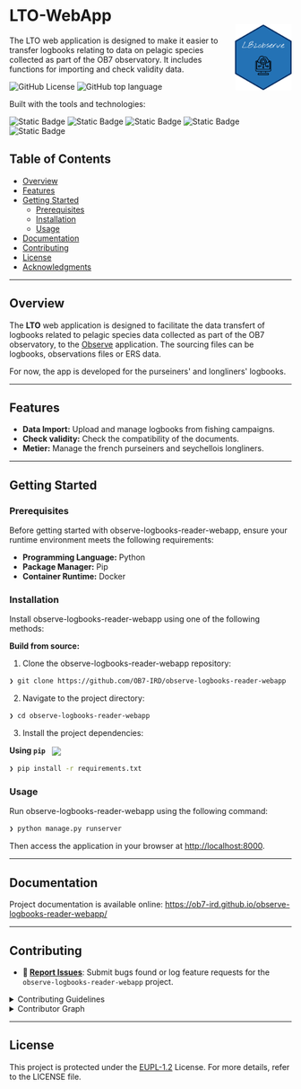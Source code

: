 

# LTO-WebApp

<div align="left" style="position: relative;">
<img src="docs/source/_static/logo.png" align="right" width="20%" style="margin: -20px 0 0 20px;">
</div>


The LTO web application is designed to make it easier to transfer logbooks relating to data on pelagic species collected as part of the OB7 observatory. It includes functions for importing and check validity data.

![GitHub License](https://img.shields.io/github/license/OB7-IRD/observe-logbooks-reader-webapp?style=for-the-badge&logo=opensourceinitiative&logoColor=white&color=0080ff)
![GitHub top language](https://img.shields.io/github/languages/top/OB7-IRD/observe-logbooks-reader-webapp?style=for-the-badge&color=0080ff)


Built with the tools and technologies:

![Static Badge](https://img.shields.io/badge/Python-3776AB?style=for-the-badge&logo=Python&logoColor=white)
![Static Badge](https://img.shields.io/badge/Sphinx-000000?style=for-the-badge&logo=Sphinx&logoColor=white)
![Static Badge](https://img.shields.io/badge/HTML5-E34F26?style=for-the-badge&logo=HTML5&logoColor=white)
![Static Badge](https://img.shields.io/badge/JavaScript-F7DF1E?style=for-the-badge&logo=JavaScript&logoColor=white)
![Static Badge](https://img.shields.io/badge/Docker-2496ED?style=for-the-badge&logo=Docker&logoColor=white)


##  Table of Contents

- [ Overview](#-overview)
- [ Features](#-features)
- [ Getting Started](#-getting-started)
  - [ Prerequisites](#-prerequisites)
  - [ Installation](#-installation)
  - [ Usage](#-usage)
- [ Documentation](#-documentation)
- [ Contributing](#-contributing)
- [ License](#-license)
- [ Acknowledgments](#-acknowledgments)

---

##  Overview

The **LTO** web application is designed to facilitate the data transfert of logbooks related to pelagic species data collected as part of the OB7 observatory, to the [Observe](https://observe.ob7.ird.fr) application. 
The sourcing files can be logbooks, observations files or ERS data. 

For now, the app is developed for the purseiners' and longliners' logbooks. 

---

##  Features

- **Data Import:** Upload and manage logbooks from fishing campaigns.
- **Check validity:** Check the compatibility of the documents.
- **Metier:** Manage the french purseiners and seychellois longliners.

---
##  Getting Started

###  Prerequisites

Before getting started with observe-logbooks-reader-webapp, ensure your runtime environment meets the following requirements:

- **Programming Language:** Python
- **Package Manager:** Pip
- **Container Runtime:** Docker


###  Installation

Install observe-logbooks-reader-webapp using one of the following methods:

**Build from source:**

1. Clone the observe-logbooks-reader-webapp repository:
```sh
❯ git clone https://github.com/OB7-IRD/observe-logbooks-reader-webapp
```

2. Navigate to the project directory:
```sh
❯ cd observe-logbooks-reader-webapp
```

3. Install the project dependencies:


**Using `pip`** &nbsp; [<img align="center" src="https://img.shields.io/badge/Pip-3776AB.svg?style={badge_style}&logo=pypi&logoColor=white" />](https://pypi.org/project/pip/)

```sh
❯ pip install -r requirements.txt
```

###  Usage
Run observe-logbooks-reader-webapp using the following command:

```sh
❯ python manage.py runserver
```

Then access the application in your browser at [http://localhost:8000](http://localhost:8000).

---

##  Documentation

Project documentation is available online: <https://ob7-ird.github.io/observe-logbooks-reader-webapp/>

---

##  Contributing

- **🐛 [Report Issues](https://github.com/OB7-IRD/observe-logbooks-reader-webapp/issues)**: Submit bugs found or log feature requests for the `observe-logbooks-reader-webapp` project.

<details closed>
<summary>Contributing Guidelines</summary>

1. **Fork the Repository**: Start by forking the project repository to your github account.
2. **Clone Locally**: Clone the forked repository to your local machine using a git client.
   ```sh
   git clone https://github.com/OB7-IRD/observe-logbooks-reader-webapp
   ```
3. **Create a New Branch**: Always work on a new branch, giving it a descriptive name.
   ```sh
   git checkout -b new-feature-x
   ```
4. **Make Your Changes**: Develop and test your changes locally.
5. **Commit Your Changes**: Commit with a clear message describing your updates.
   ```sh
   git commit -m 'Implemented new feature x.'
   ```
6. **Push to github**: Push the changes to your forked repository.
   ```sh
   git push origin new-feature-x
   ```
7. **Submit a Pull Request**: Create a PR against the original project repository. Clearly describe the changes and their motivations.
8. **Review**: Once your PR is reviewed and approved, it will be merged into the main branch. Congratulations on your contribution!
</details>

<details closed>
<summary>Contributor Graph</summary>
<br>
<p align="left">
   <a href="https://github.com{/OB7-IRD/observe-logbooks-reader-webapp/}graphs/contributors">
      <img src="https://contrib.rocks/image?repo=OB7-IRD/observe-logbooks-reader-webapp">
   </a>
</p>
</details>

---

##  License

This project is protected under the [EUPL-1.2](https://joinup.ec.europa.eu/page/eupl-text-11-12) License. For more details, refer to the LICENSE file.


